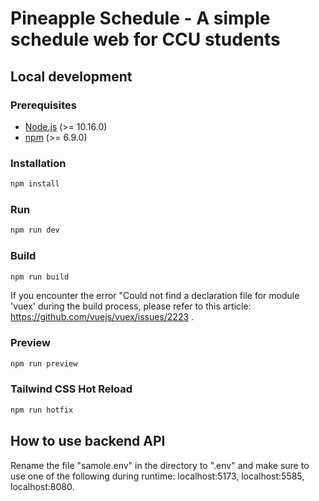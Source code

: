 # Pineapple Schedule - A simple schedule web for CCU students

## Local development

### Prerequisites

- [Node.js](https://nodejs.org/en/) (>= 10.16.0)
- [npm](https://www.npmjs.com/) (>= 6.9.0)

### Installation

```bash
npm install
```

### Run

```bash
npm run dev
```

### Build

```bash
npm run build
```

If you encounter the error "Could not find a declaration file for module 'vuex' during the build process, please refer to this article: https://github.com/vuejs/vuex/issues/2223 .

### Preview

```bash
npm run preview
```


### Tailwind CSS Hot Reload

```bash
npm run hotfix
```

## How to use backend API

Rename the file "samole.env" in the directory to ".env" and make sure to use one of the following during runtime: localhost:5173, localhost:5585, localhost:8080.
